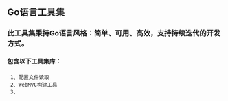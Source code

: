 ## Go语言工具集

### 此工具集秉持Go语言风格：简单、可用、高效，支持持续迭代的开发方式。
#### 包含以下工具集库：
     1、配置文件读取
     2、WebMVC构建工具
     3、
     
